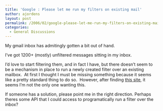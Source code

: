 ```yaml
---
title: 'Google : Please let me run my filters on existing mail'
author: ajordens
layout: post
permalink: /2006/02/google-please-let-me-run-my-filters-on-existing-mail/
categories:
  - General Discussions
---
```

My gmail inbox has admitingly gotten a bit out of hand.

I&#8217;ve got 1200+ (mostly) unfiltered messages sitting in my inbox.

I&#8217;d love to start filtering them, and in fact I have, but there doesn&#8217;t seem to be a mechanism in place to run a newly created filter over an existing mailbox.  At first I thought I must be missing something because it seems like a pretty standard thing to do so.  However, after finding [this site][1], it seems I&#8217;m not the only one wanting this.

If someone has a solution, please point me in the right direction. Perhaps theres some API that I could access to programatically run a filter over the inbox?

 [1]: http://gmailfeatures.grytoyr.net/ "Most wanted Gmail features"